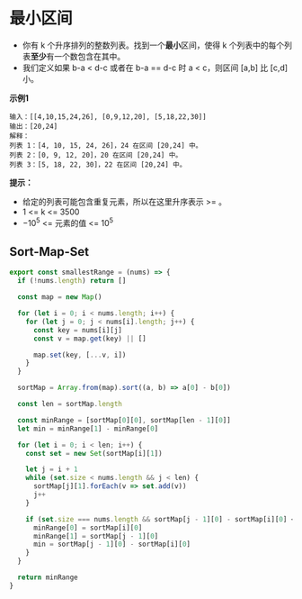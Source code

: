 # 最小区间

- 你有 k 个升序排列的整数列表。找到一个**最小**区间，使得 k 个列表中的每个列表**至少**有一个数包含在其中。
- 我们定义如果 b-a < d-c 或者在 b-a == d-c 时 a < c，则区间 [a,b] 比 [c,d] 小。


**示例1** 
```
输入：[[4,10,15,24,26], [0,9,12,20], [5,18,22,30]]
输出：[20,24]
解释： 
列表 1：[4, 10, 15, 24, 26]，24 在区间 [20,24] 中。
列表 2：[0, 9, 12, 20]，20 在区间 [20,24] 中。
列表 3：[5, 18, 22, 30]，22 在区间 [20,24] 中。
```

**提示：**
- 给定的列表可能包含重复元素，所以在这里升序表示 >= 。
- 1 <= k <= 3500
- $-10^{5}$ <= 元素的值 <= $10^{5}$

## Sort-Map-Set

```js
export const smallestRange = (nums) => {
  if (!nums.length) return []

  const map = new Map()

  for (let i = 0; i < nums.length; i++) {
    for (let j = 0; j < nums[i].length; j++) {
      const key = nums[i][j]
      const v = map.get(key) || []

      map.set(key, [...v, i])
    }
  }

  sortMap = Array.from(map).sort((a, b) => a[0] - b[0])

  const len = sortMap.length

  const minRange = [sortMap[0][0], sortMap[len - 1][0]]
  let min = minRange[1] - minRange[0]

  for (let i = 0; i < len; i++) {
    const set = new Set(sortMap[i][1])

    let j = i + 1
    while (set.size < nums.length && j < len) {
      sortMap[j][1].forEach(v => set.add(v))
      j++
    }

    if (set.size === nums.length && sortMap[j - 1][0] - sortMap[i][0] < min) {
      minRange[0] = sortMap[i][0]
      minRange[1] = sortMap[j - 1][0]
      min = sortMap[j - 1][0] - sortMap[i][0]
    }
  }

  return minRange
}
```

<CodeTest style="margin-top: 20px;" mode="smallestRange" />  

<vTalk />